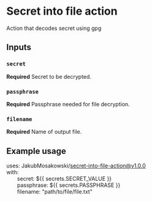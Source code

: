 # Secret into file action

Action that decodes secret using gpg

## Inputs

### `secret`

**Required** Secret to be decrypted.

### `passphrase`

**Required** Passphrase needed for file decryption.

### `filename`

**Required** Name of output file.

## Example usage

uses: JakubMosakowski/secret-into-file-action@v1.0.0  
with:  
  secret: ${{ secrets.SECRET_VALUE }}  
  passphrase: ${{ secrets.PASSPHRASE }}  
  filename: "path/to/file/file.txt"
